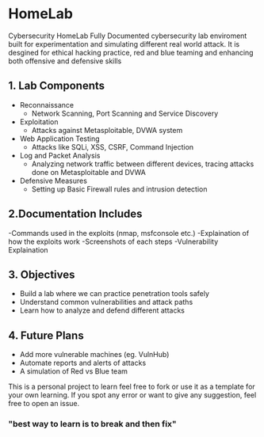 #  HomeLab
Cybersecurity HomeLab
Fully Documented cybersecurity lab enviroment built for experimentation and simulating different real world attack. It is desgined for ethical hacking practice, red and blue teaming and enhancing both offensive and defensive skills
## 1. Lab Components
  -  Reconnaissance
      - Network Scanning, Port Scanning and Service Discovery
  -  Exploitation
      - Attacks against Metasploitable, DVWA system 
  -  Web Application Testing
      - Attacks like SQLi, XSS, CSRF, Command Injection
  -  Log and Packet Analysis
      - Analyzing network traffic between different devices, tracing attacks done on Metasploitable and DVWA
  -  Defensive Measures
      - Setting up Basic Firewall rules and intrusion detection
   
## 2.Documentation Includes 
  -Commands used in the exploits (nmap, msfconsole etc.)
  -Explaination of how the exploits work
  -Screenshots of each steps
  -Vulnerability Explaination

## 3. Objectives
  - Build a lab where we can practice penetration tools safely
  - Understand common vulnerabilities and attack paths
  - Learn how to analyze and defend different attacks

## 4. Future Plans
 - Add more vulnerable machines (eg. VulnHub)
 - Automate reports and alerts of attacks
 - A simulation of Red vs Blue team

This is a personal project to learn feel free to fork or use it as a template for your own learning. If you spot any error or want to give any suggestion, feel free to open an issue.

### "best way to learn is to break and then fix"

